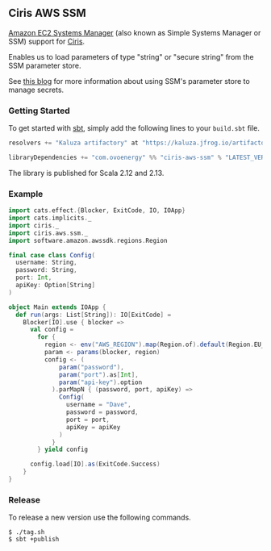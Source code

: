 ## Ciris AWS SSM

[Amazon EC2 Systems Manager](https://aws.amazon.com/ec2/systems-manager/?nc2=h_m1) (also known as Simple Systems Manager or SSM) support for [Ciris](https://cir.is).

Enables us to load parameters of type "string" or "secure string" from the SSM parameter store.

See [this blog](https://medium.com/@mda590/simple-secrets-management-via-aws-ec2-parameter-store-737477e19450) for more information about using SSM's parameter store to manage secrets.

### Getting Started

To get started with [sbt](https://www.scala-sbt.org), simply add the following lines to your `build.sbt` file.

```scala
resolvers += "Kaluza artifactory" at "https://kaluza.jfrog.io/artifactory/maven"

libraryDependencies += "com.ovoenergy" %% "ciris-aws-ssm" % "LATEST_VERSION"
```

The library is published for Scala 2.12 and 2.13.

### Example

```scala
import cats.effect.{Blocker, ExitCode, IO, IOApp}
import cats.implicits._
import ciris._
import ciris.aws.ssm._
import software.amazon.awssdk.regions.Region

final case class Config(
  username: String,
  password: String,
  port: Int,
  apiKey: Option[String]
)

object Main extends IOApp {
  def run(args: List[String]): IO[ExitCode] =
    Blocker[IO].use { blocker =>
      val config =
        for {
          region <- env("AWS_REGION").map(Region.of).default(Region.EU_WEST_1)
          param <- params(blocker, region)
          config <- (
              param("password"),
              param("port").as[Int],
              param("api-key").option
            ).parMapN { (password, port, apiKey) =>
              Config(
                username = "Dave",
                password = password,
                port = port,
                apiKey = apiKey
              )
            }
        } yield config

      config.load[IO].as(ExitCode.Success)
    }
}
```

### Release

To release a new version use the following commands.

```
$ ./tag.sh
$ sbt +publish
```

